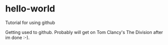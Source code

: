 # hello-world
Tutorial for using github


Getting used to github.  Probably will get on Tom Clancy's The Division after im done :-).
